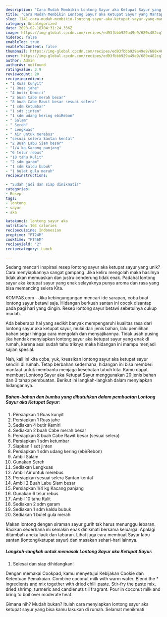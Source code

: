 ```yaml
---
description: "Cara Mudah Membikin Lontong Sayur aka Ketupat Sayur yang Mantap"
title: "Cara Mudah Membikin Lontong Sayur aka Ketupat Sayur yang Mantap"
slug: 1141-cara-mudah-membikin-lontong-sayur-aka-ketupat-sayur-yang-mantap
category: Uncategorized
date: 2023-02-18T04:31:24.336Z
image: https://img-global.cpcdn.com/recipes/ed93fbbb929a49e9/680x482cq70/lontong-sayur-aka-ketupat-sayur-foto-resep-utama.jpg
hideToc: false
enableToc: true
enableTocContent: false
thumbnail: https://img-global.cpcdn.com/recipes/ed93fbbb929a49e9/680x482cq70/lontong-sayur-aka-ketupat-sayur-foto-resep-utama.jpg
cover: https://img-global.cpcdn.com/recipes/ed93fbbb929a49e9/680x482cq70/lontong-sayur-aka-ketupat-sayur-foto-resep-utama.jpg
author: Admin
authorAv: notfound
ratingvalue: 3.9
reviewcount: 20
recipeingredient:
- "1 Ruas kunyit"
- "1 Ruas jahe"
- "4 butir Kemiri"
- "2 buah Cabe merah besar"
- "8 buah Cabe Rawit besar sesuai selera"
- "1 sdm ketumbar"
- "1 sdt jinten"
- "1 sdm udang kering ebiRebon"
- " Salam"
- " Sereh"
- " Lengkuas"
- " Air untuk merebus"
- "sesuai selera Santan kental"
- "2 Buah Labu Siam besar"
- "1/4 kg Kacang panjang"
- "6 telur rebus"
- "10 tahu Kulit"
- "2 sdm garam"
- "1 sdm kaldu bubuk"
- "1 bulet gula merah"
recipeinstructions:

- "Sudah jadi dan siap dinikmati!"
categories:
- Resep
tags:
- lontong
- sayur
- aka

katakunci: lontong sayur aka 
nutrition: 104 calories
recipecuisine: Indonesian
preptime: "PT24M"
cooktime: "PT46M"
recipeyield: "2"
recipecategory: Lunch

---
```





Sedang mencari inspirasi resep lontong sayur aka ketupat sayur yang unik? Cara menyiapkannya sangat gampang. Jika keliru mengolah maka hasilnya tidak akan memuaskan dan justru cenderung tidak enak. Padahal lontong sayur aka ketupat sayur yang enak selayaknya punya aroma dan rasa yang bisa memancing selera Kita.





KOMPAS.com - Jika kebingungungan mencari ide sarapan, coba buat lontong sayur betawi saja. Hidangan berkuah santan ini cocok disantap pada pagi hari yang dingin. Resep lontong sayur betawi sebetulnya cukup mudah.

Ada beberapa hal yang sedikit banyak mempengaruhi kualitas rasa dari lontong sayur aka ketupat sayur, mulai dari jenis bahan, lalu pemilihan bahan segar hingga cara mengolah dan menyajikannya. Tidak usah pusing jika hendak menyiapkan lontong sayur aka ketupat sayur yang enak di rumah, karena asal sudah tahu triknya maka hidangan ini mampu menjadi sajian spesial.






Nah, kali ini kita coba, yuk, kreasikan lontong sayur aka ketupat sayur sendiri di rumah. Tetap berbahan sederhana, hidangan ini bisa memberi manfaat untuk membantu menjaga kesehatan tubuh kita. Kamu dapat membuat Lontong Sayur aka Ketupat Sayur menggunakan 20 jenis bahan dan 0 tahap pembuatan. Berikut ini langkah-langkah dalam menyiapkan hidangannya.

<!--inarticleads1-->

##### Bahan-bahan dan bumbu yang dibutuhkan dalam pembuatan Lontong Sayur aka Ketupat Sayur:

1. Persiapkan 1 Ruas kunyit
1. Persiapkan 1 Ruas jahe
1. Sediakan 4 butir Kemiri
1. Sediakan 2 buah Cabe merah besar
1. Persiapkan 8 buah Cabe Rawit besar (sesuai selera)
1. Persiapkan 1 sdm ketumbar
1. Siapkan 1 sdt jinten
1. Persiapkan 1 sdm udang kering (ebi/Rebon)
1. Ambil  Salam
1. Gunakan  Sereh
1. Sediakan  Lengkuas
1. Ambil  Air untuk merebus
1. Persiapkan sesuai selera Santan kental
1. Ambil 2 Buah Labu Siam besar
1. Persiapkan 1/4 kg Kacang panjang
1. Gunakan 6 telur rebus
1. Ambil 10 tahu Kulit
1. Sediakan 2 sdm garam
1. Sediakan 1 sdm kaldu bubuk
1. Sediakan 1 bulet gula merah


Makan lontong dengan siraman sayur gurih tak harus menunggu lebaran. Racikan sederhana ini semakin enak dinikmati bersama keluarga. Apalagi ditambah aneka lauk dan taburan. Lihat juga cara membuat Sayur labu santan (lontong/ketupat sayur) dan masakan sehari-hari lainnya. 

<!--inarticleads2-->

##### Langkah-langkah untuk memasak Lontong Sayur aka Ketupat Sayur:


1. Selesai dan siap dihidangkan!

Dengan memakai Cookpad, kamu menyetujui Kebijakan Cookie dan Ketentuan Pemakaian. Combine coconut milk with warm water. Blend the * ingredients and mix together with dried chilli paste. Stir-fry the paste mix, dried shrimp, turmeric and candlenuts till fragrant. Pour in coconut milk and bring to boil over moderate heat. 

Gimana nih? Mudah bukan? Itulah cara menyiapkan lontong sayur aka ketupat sayur yang bisa kamu lakukan di rumah. Selamat menikmati
